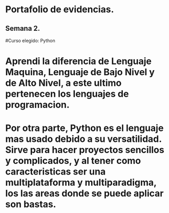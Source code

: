 # Portafolio de evidencias.

## Semana 2.

#Curso elegido: Python

# Aprendi la diferencia de Lenguaje Maquina, Lenguaje de Bajo Nivel y de Alto Nivel, a este ultimo pertenecen los lenguajes de programacion.

# Por otra parte, Python es el lenguaje mas usado debido a su versatilidad. Sirve para hacer proyectos sencillos y complicados, y al tener como caracteristicas ser una multiplataforma y multiparadigma, los las areas donde se puede aplicar son bastas.
